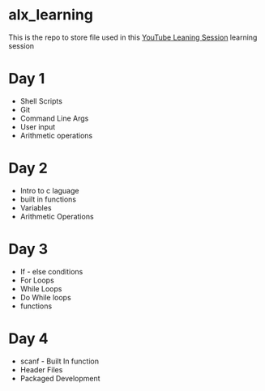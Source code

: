 # alx_learning

This is the repo to store file used in this [YouTube Leaning Session](https://youtube.com/playlist?list=PLIZ2lrLHWCicVkld0cspx7nA1FwqdYOt4&si=uwBrWO566fvK6LuP)  learning session

# Day 1
* Shell Scripts
* Git
* Command Line Args
* User input
* Arithmetic operations

# Day 2
* Intro to c laguage
* built in functions
* Variables
* Arithmetic Operations

# Day 3
* If - else conditions
* For Loops
* While Loops
* Do While loops
* functions

# Day 4
* scanf - Built In function
* Header Files
* Packaged Development